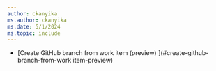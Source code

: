 ```yaml
---
author: ckanyika
ms.author: ckanyika
ms.date: 5/1/2024
ms.topic: include
---
```


- [Create GitHub branch from work item (preview) ](#create-github-branch-from-work item-preview)
